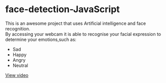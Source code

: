 # face-detection-JavaScript

This is an awesome project that uses Artificial intelligence and face recognition.
<br>
By accessing your webcam it is able to recognise your facial expression to determine your emotions,such as:
<ul>
  <li>Sad</li>
  <li>Happy</li>
  <li>Angry</li>
  <li>Neutral</li>
</ul>
<a href ="https://www.youtube.com/watch?v=CVClHLwv-4I&t=615s"> View video</a>
